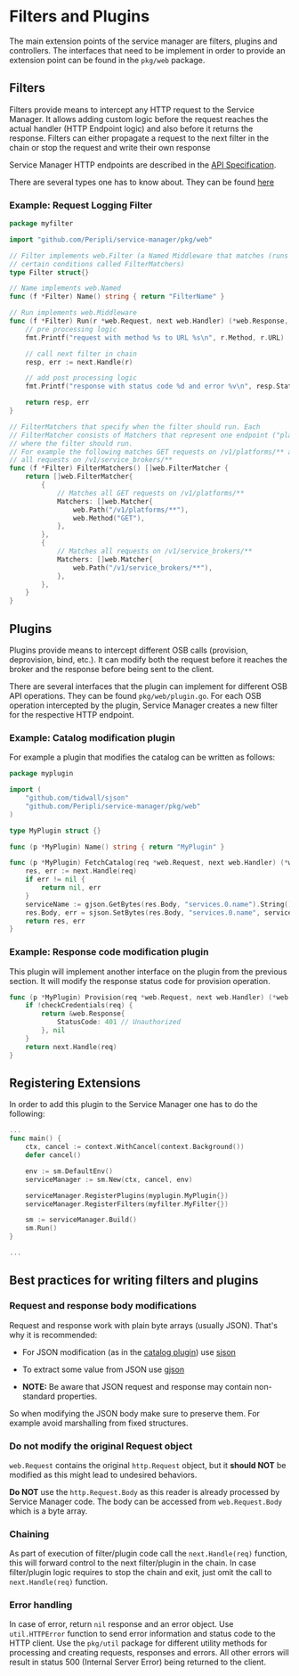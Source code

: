 # Filters and Plugins

The main extension points of the service manager are filters, plugins and controllers. The
interfaces that need to be implement in order to provide an extension point can be found
in the `pkg/web` package.

## Filters

Filters provide means to intercept any HTTP request to the Service Manager. It allows adding
custom logic before the request reaches the actual handler (HTTP Endpoint logic) and also
before it returns the response. Filters can either propagate a request to the next filter
in the chain or stop the request and write their own response

Service Manager HTTP endpoints are described in the [API Specification](https://github.com/Peripli/specification/blob/master/api.md).

There are several types one has to know about. They can be found [here](pkg/web/types.go)

### Example: Request Logging Filter

```go
package myfilter

import "github.com/Peripli/service-manager/pkg/web"

// Filter implements web.Filter (a Named Middleware that matches (runs on)
// certain conditions called FilterMatchers)
type Filter struct{}

// Name implements web.Named
func (f *Filter) Name() string { return "FilterName" }

// Run implements web.Middleware
func (f *Filter) Run(r *web.Request, next web.Handler) (*web.Response, error) {
    // pre processing logic
    fmt.Printf("request with method %s to URL %s\n", r.Method, r.URL)

    // call next filter in chain
    resp, err := next.Handle(r)

    // add post processing logic
    fmt.Printf("response with status code %d and error %v\n", resp.StatusCode, err)

    return resp, err
}

// FilterMatchers that specify when the filter should run. Each
// FilterMatcher consists of Matchers that represent one endpoint ("place")
// where the filter should run.
// For example the following matches GET requests on /v1/platforms/** and
// all requests on /v1/service_brokers/**
func (f *Filter) FilterMatchers() []web.FilterMatcher {
    return []web.FilterMatcher{
        {
            // Matches all GET requests on /v1/platforms/**
            Matchers: []web.Matcher{
                web.Path("/v1/platforms/**"),
                web.Method("GET"),
            },
        },
        {
            // Matches all requests on /v1/service_brokers/**
            Matchers: []web.Matcher{
                web.Path("/v1/service_brokers/**"),
            },
        },
    }
}
```

## Plugins

Plugins provide means to intercept different OSB calls (provision, deprovision, bind, etc.).
It can modify both the request before it reaches the broker and the response before being sent to the client.

There are several interfaces that the plugin can implement for different OSB API operations.
They can be found `pkg/web/plugin.go`.
For each OSB operation intercepted by the plugin, Service Manager creates a new filter for the respective HTTP endpoint.

### Example: Catalog modification plugin

For example a plugin that modifies the catalog can be written as follows:

```go
package myplugin

import (
    "github.com/tidwall/sjson"
    "github.com/Peripli/service-manager/pkg/web"
)

type MyPlugin struct {}

func (p *MyPlugin) Name() string { return "MyPlugin" }

func (p *MyPlugin) FetchCatalog(req *web.Request, next web.Handler) (*web.Response, error) {
	res, err := next.Handle(req)
	if err != nil {
		return nil, err
	}
	serviceName := gjson.GetBytes(res.Body, "services.0.name").String()
	res.Body, err = sjson.SetBytes(res.Body, "services.0.name", serviceName+"-suffix")
	return res, err
}
```

### Example: Response code modification plugin

This plugin will implement another interface on the plugin from the previous section.
It will modify the response status code for provision operation.

```go
func (p *MyPlugin) Provision(req *web.Request, next web.Handler) (*web.Response, error) {
    if !checkCredentials(req) {
        return &web.Response{
            StatusCode: 401 // Unauthorized
        }, nil
    }
    return next.Handle(req)
}
```

## Registering Extensions

In order to add this plugin to the Service Manager one has to do the following:

```go
...
func main() {
    ctx, cancel := context.WithCancel(context.Background())
    defer cancel()

    env := sm.DefaultEnv()
    serviceManager := sm.New(ctx, cancel, env)

    serviceManager.RegisterPlugins(myplugin.MyPlugin{})
    serviceManager.RegisterFilters(myfilter.MyFilter{})

    sm := serviceManager.Build()
    sm.Run()
}

...
```

## Best practices for writing filters and plugins

### Request and response body modifications

Request and response work with plain byte arrays (usually JSON). That's why it is recommended:

* For JSON modification (as in the [catalog plugin](#catalog-modification-plugin)) use [sjson](https://github.com/tidwall/sjson)

* To extract some value from JSON use [gjson](https://github.com/tidwall/gjson)

* **NOTE:** Be aware that JSON request and response may contain non-standard properties.

So when modifying the JSON body make sure to preserve them.
For example avoid marshalling from fixed structures.

### Do not modify the original Request object

`web.Request` contains the original `http.Request` object, but it **should NOT** be modified as this might lead to undesired behaviors.

**Do NOT** use the `http.Request.Body` as this reader is already processed by Service Manager code. The body can be accessed from `web.Request.Body` which is a byte array.

### Chaining

As part of execution of filter/plugin code call the `next.Handle(req)` function, this will forward control to the next filter/plugin in the chain.
In case filter/plugin logic requires to stop the chain and exit, just omit the call to `next.Handle(req)` function.

### Error handling

In case of error, return `nil` response and an error object.
Use `util.HTTPError` function to send error information and status code to the HTTP client.
Use the `pkg/util` package for different utility methods for processing and creating requests, responses and errors.
All other errors will result in status 500 (Internal Server Error) being returned to the client.
